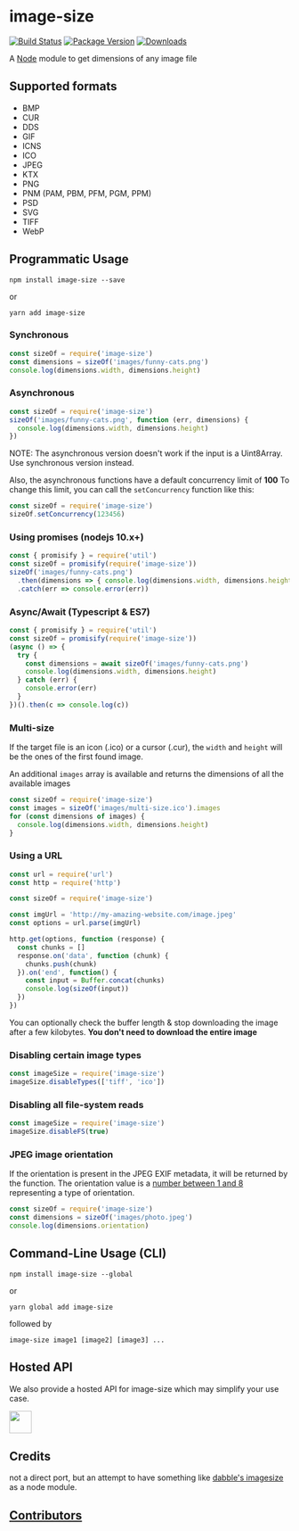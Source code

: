 # image-size

[![Build Status](https://circleci.com/gh/image-size/image-size.svg?style=shield)](https://circleci.com/gh/image-size/image-size)
[![Package Version](https://img.shields.io/npm/v/image-size.svg)](https://www.npmjs.com/package/image-size)
[![Downloads](https://img.shields.io/npm/dm/image-size.svg)](http://npm-stat.com/charts.html?package=image-size&author=&from=&to=)

A [Node](https://nodejs.org/en/) module to get dimensions of any image file

## Supported formats

* BMP
* CUR
* DDS
* GIF
* ICNS
* ICO
* JPEG
* KTX
* PNG
* PNM (PAM, PBM, PFM, PGM, PPM)
* PSD
* SVG
* TIFF
* WebP

## Programmatic Usage

```shell
npm install image-size --save
```

or

```shell
yarn add image-size
```

### Synchronous

```javascript
const sizeOf = require('image-size')
const dimensions = sizeOf('images/funny-cats.png')
console.log(dimensions.width, dimensions.height)
```

### Asynchronous

```javascript
const sizeOf = require('image-size')
sizeOf('images/funny-cats.png', function (err, dimensions) {
  console.log(dimensions.width, dimensions.height)
})
```

NOTE: The asynchronous version doesn't work if the input is a Uint8Array. Use synchronous version instead.

Also, the asynchronous functions have a default concurrency limit of **100**
To change this limit, you can call the `setConcurrency` function like this:

```javascript
const sizeOf = require('image-size')
sizeOf.setConcurrency(123456)
```

### Using promises (nodejs 10.x+)

```javascript
const { promisify } = require('util')
const sizeOf = promisify(require('image-size'))
sizeOf('images/funny-cats.png')
  .then(dimensions => { console.log(dimensions.width, dimensions.height) })
  .catch(err => console.error(err))
```

### Async/Await (Typescript & ES7)

```javascript
const { promisify } = require('util')
const sizeOf = promisify(require('image-size'))
(async () => {
  try {
    const dimensions = await sizeOf('images/funny-cats.png')
    console.log(dimensions.width, dimensions.height)
  } catch (err) {
    console.error(err)
  }
})().then(c => console.log(c))
```

### Multi-size

If the target file is an icon (.ico) or a cursor (.cur), the `width` and `height` will be the ones of the first found image.

An additional `images` array is available and returns the dimensions of all the available images

```javascript
const sizeOf = require('image-size')
const images = sizeOf('images/multi-size.ico').images
for (const dimensions of images) {
  console.log(dimensions.width, dimensions.height)
}
```

### Using a URL

```javascript
const url = require('url')
const http = require('http')

const sizeOf = require('image-size')

const imgUrl = 'http://my-amazing-website.com/image.jpeg'
const options = url.parse(imgUrl)

http.get(options, function (response) {
  const chunks = []
  response.on('data', function (chunk) {
    chunks.push(chunk)
  }).on('end', function() {
    const input = Buffer.concat(chunks)
    console.log(sizeOf(input))
  })
})
```

You can optionally check the buffer length & stop downloading the image after a few kilobytes.
**You don't need to download the entire image**

### Disabling certain image types
```javascript
const imageSize = require('image-size')
imageSize.disableTypes(['tiff', 'ico'])
```

### Disabling all file-system reads
```javascript
const imageSize = require('image-size')
imageSize.disableFS(true)
```

### JPEG image orientation

If the orientation is present in the JPEG EXIF metadata, it will be returned by the function. The orientation value is a [number between 1 and 8](https://exiftool.org/TagNames/EXIF.html#:~:text=0x0112,8%20=%20Rotate%20270%20CW) representing a type of orientation.

```javascript
const sizeOf = require('image-size')
const dimensions = sizeOf('images/photo.jpeg')
console.log(dimensions.orientation)
```

## Command-Line Usage (CLI)

```shell
npm install image-size --global
```

or

```shell
yarn global add image-size
```

followed by

```shell
image-size image1 [image2] [image3] ...
```

## Hosted API

 We also provide a hosted API for image-size which may simplify your use case.

 <a href="https://image-size.saasify.sh">
 	<img src="https://badges.saasify.sh?text=View%20Hosted%20API" height="40"/>
 </a>

## Credits

not a direct port, but an attempt to have something like
[dabble's imagesize](https://github.com/dabble/imagesize/blob/master/lib/image_size.rb) as a node module.

## [Contributors](Contributors.md)
